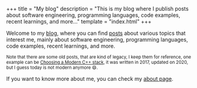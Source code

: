 +++
title = "My blog"
description = "This is my blog where I publish posts about software engineering, programming languages, code examples, recent learnings, and more..."
template = "index.html"
+++


Welcome to my [blog](/blog), where you can find [posts](/blog) about various topics that interest me, mainly about software engineering, programming languages, code examples, recent learnings, and more.

<small>Note that there are some old posts, that are kind of legacy, I keep them for reference, one example can be [Choosing a Modern C++ stack](./blog/choosing-modern-cpp-stack), it was written in 2017, updated on 2020, but I guess today is not modern anymore :smile:.</small>

If you want to know more about me, you can check my [about page](/about).
